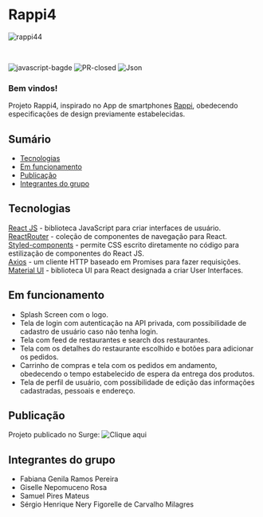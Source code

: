 
# Rappi4 

![rappi44](https://user-images.githubusercontent.com/2348971/117586275-97799f00-b0ed-11eb-9bef-606ff5cc2537.png)


<br/>


![javascript-bagde](https://img.shields.io/github/languages/top/future4code/cruz-pokedex17)
![PR-closed](https://img.shields.io/github/issues-pr-closed/future4code/cruz-pokedex17)
![Json](https://img.shields.io/github/package-json/v/future4code/cruz-pokedex17)


### Bem vindos!

Projeto Rappi4, inspirado no App de smartphones [Rappi](http://www.rappi.com.br), obedecendo especificações de design previamente estabelecidas.


## Sumário

  - [Tecnologias](#tecnologias)
  - [Em funcionamento](#em-funcionamento)
  - [Publicação](#publicação)
  - [Integrantes do grupo](#integrantes-do-grupo)


## Tecnologias

[React JS](https://pt-br.reactjs.org/) - biblioteca JavaScript para criar interfaces de usuário.<br/>
[ReactRouter](https://reactrouter.com/) - coleção de componentes de navegação para React.</br>
[Styled-components](https://styled-components.com/) -  permite CSS escrito diretamente no código para estilização de componentes do React JS.<br/>
[Axios](https://axios-http.com/) - um cliente HTTP baseado em Promises para fazer requisições.</br>
[Material UI](https://material-ui.com/) - biblioteca UI para React designada a criar User Interfaces.

## Em funcionamento

- Splash Screen com o logo.
- Tela de login com autenticação na API privada, com possibilidade de cadastro de usuário caso não tenha login.
- Tela com feed de restaurantes e search dos restaurantes.
- Tela com os detalhes do restaurante escolhido e botões para adicionar os pedidos.
- Carrinho de compras e tela com os pedidos em andamento, obedecendo o tempo estabelecido de espera da entrega dos produtos.
- Tela de perfil de usuário, com possibilidade de edição das informações cadastradas, pessoais e endereço.


## Publicação

Projeto publicado no Surge:
![Clique aqui](http://rappi-4d.surge.sh/feed)

## Integrantes do grupo

- Fabiana Genila Ramos Pereira
- Giselle Nepomuceno Rosa
- Samuel Pires Mateus
- Sérgio Henrique Nery Figorelle de Carvalho Milagres
